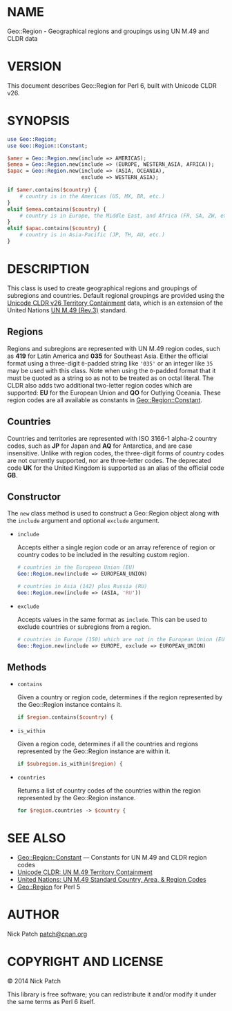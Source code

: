 # NAME

Geo::Region - Geographical regions and groupings using UN M.49 and CLDR data

# VERSION

This document describes Geo::Region for Perl 6, built with Unicode CLDR v26.

# SYNOPSIS

```perl
use Geo::Region;
use Geo::Region::Constant;

$amer = Geo::Region.new(include => AMERICAS);
$emea = Geo::Region.new(include => (EUROPE, WESTERN_ASIA, AFRICA));
$apac = Geo::Region.new(include => (ASIA, OCEANIA),
                        exclude => WESTERN_ASIA);

if $amer.contains($country) {
    # country is in the Americas (US, MX, BR, etc.)
}
elsif $emea.contains($country) {
    # country is in Europe, the Middle East, and Africa (FR, SA, ZW, etc.)
}
elsif $apac.contains($country) {
    # country is in Asia-Pacific (JP, TH, AU, etc.)
}
```

# DESCRIPTION

This class is used to create geographical regions and groupings of subregions
and countries. Default regional groupings are provided using the [Unicode CLDR
v26 Territory
Containment](http://unicode.org/cldr/charts/26/supplemental/territory_containment_un_m_49.html)
data, which is an extension of the United Nations [UN
M.49 (Rev.3)](http://unstats.un.org/unsd/methods/m49/m49regin.htm) standard.

## Regions

Regions and subregions are represented with UN M.49 region codes, such as **419**
for Latin America and **035** for Southeast Asia. Either the official format
using a three-digit `0`-padded string like `'035'` or an integer like `35`
may be used with this class. Note when using the `0`-padded format that it must
be quoted as a string so as not to be treated as on octal literal. The CLDR also
adds two additional two-letter region codes which are supported: **EU** for the
European Union and **QO** for Outlying Oceania. These region codes are all
available as constants in [Geo::Region::Constant](lib/Geo/Region/Constant.pm).

## Countries

Countries and territories are represented with ISO 3166-1 alpha-2 country codes,
such as **JP** for Japan and **AQ** for Antarctica, and are case insensitive.
Unlike with region codes, the three-digit forms of country codes are not
currently supported, nor are three-letter codes. The deprecated code **UK** for
the United Kingdom is supported as an alias of the official code **GB**.

## Constructor

The `new` class method is used to construct a Geo::Region object along with the
`include` argument and optional `exclude` argument.

- `include`

    Accepts either a single region code or an array reference of region or country
    codes to be included in the resulting custom region.

    ```perl
    # countries in the European Union (EU)
    Geo::Region.new(include => EUROPEAN_UNION)

    # countries in Asia (142) plus Russia (RU)
    Geo::Region.new(include => (ASIA, 'RU'))
    ```

- `exclude`

    Accepts values in the same format as `include`. This can be used to exclude
    countries or subregions from a region.

    ```perl
    # countries in Europe (150) which are not in the European Union (EU)
    Geo::Region.new(include => EUROPE, exclude => EUROPEAN_UNION)
    ```

## Methods

- `contains`

    Given a country or region code, determines if the region represented by the
    Geo::Region instance contains it.

    ```perl
    if $region.contains($country) {
    ```

- `is_within`

    Given a region code, determines if all the countries and regions represented by
    the Geo::Region instance are within it.

    ```perl
    if $subregion.is_within($region) {
    ```

- `countries`

    Returns a list of country codes of the countries within the region represented
    by the Geo::Region instance.

    ```perl
    for $region.countries -> $country {
    ```

# SEE ALSO

- [Geo::Region::Constant](lib/Geo/Region/Constant.pm) — Constants for UN M.49 and CLDR region codes
- [Unicode CLDR: UN M.49 Territory
Containment](http://unicode.org/cldr/charts/26/supplemental/territory_containment_un_m_49.html)
- [United Nations: UN M.49 Standard Country, Area, & Region
Codes](http://unstats.un.org/unsd/methods/m49/m49regin.htm)
- [Geo::Region](https://metacpan.org/pod/Geo::Region) for Perl 5

# AUTHOR

Nick Patch <patch@cpan.org>

# COPYRIGHT AND LICENSE

© 2014 Nick Patch

This library is free software; you can redistribute it and/or modify it under
the same terms as Perl 6 itself.
